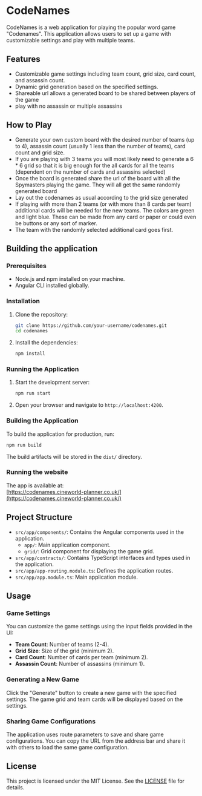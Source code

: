 # CodeNames

CodeNames is a web application for playing the popular word game "Codenames". This application allows users to set up a game with customizable settings and play with multiple teams.

## Features

- Customizable game settings including team count, grid size, card count, and assassin count.
- Dynamic grid generation based on the specified settings.
- Shareable url allows a generated board to be shared between players of the game
- play with no assassin or multiple assassins

## How to Play

 - Generate your own custom board with the desired number of teams (up to 4), assassin count (usually 1 less than the number of teams), card count and grid size.
 - If you are playing with 3 teams you will most likely need to generate a 6 * 6 grid so that it is big enough for the all cards for all the teams (dependent on the number of cards and assassins selected)
 - Once the board is generated share the url of the board with all the Spymasters playing the game. They will all get the same randomly generated board
 - Lay out the codenames as usual according to the grid size generated
 - If playing with more than 2 teams (or with more than 8 cards per team) additional cards will be needed for the new teams. The colors are green and light blue. These can be made from any card or paper or could even be buttons or any sort of marker.
 - The team with the randomly selected additional card goes first.

## Building the application

### Prerequisites

- Node.js and npm installed on your machine.
- Angular CLI installed globally.

### Installation

1. Clone the repository:
    ```sh
    git clone https://github.com/your-username/codenames.git
    cd codenames
    ```

2. Install the dependencies:
    ```sh
    npm install
    ```

### Running the Application

1. Start the development server:
    ```sh
    npm run start
    ```

2. Open your browser and navigate to `http://localhost:4200`.

### Building the Application

To build the application for production, run:
```sh
npm run build
```

The build artifacts will be stored in the `dist/` directory.

### Running the website

The app is available at:  
[https://codenames.cineworld-planner.co.uk/](https://codenames.cineworld-planner.co.uk/)

## Project Structure

- `src/app/components/`: Contains the Angular components used in the application.
  - `app/`: Main application component.
  - `grid/`: Grid component for displaying the game grid.
- `src/app/contracts/`: Contains TypeScript interfaces and types used in the application.
- `src/app/app-routing.module.ts`: Defines the application routes.
- `src/app/app.module.ts`: Main application module.

## Usage

### Game Settings

You can customize the game settings using the input fields provided in the UI:
- **Team Count**: Number of teams (2-4).
- **Grid Size**: Size of the grid (minimum 2).
- **Card Count**: Number of cards per team (minimum 2).
- **Assassin Count**: Number of assassins (minimum 1).

### Generating a New Game

Click the "Generate" button to create a new game with the specified settings. The game grid and team cards will be displayed based on the settings.

### Sharing Game Configurations

The application uses route parameters to save and share game configurations. You can copy the URL from the address bar and share it with others to load the same game configuration.

## License

This project is licensed under the MIT License. See the [LICENSE](LICENSE) file for details.

